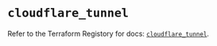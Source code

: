 # `cloudflare_tunnel`

Refer to the Terraform Registory for docs: [`cloudflare_tunnel`](https://registry.terraform.io/providers/cloudflare/cloudflare/4.20.0/docs/resources/tunnel).
